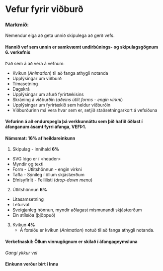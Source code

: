 # Vefur fyrir viðburð

### Markmið:
Nemendur eiga að geta unnið skipulega að gerð vefs.

#### Hannið vef sem unnin er samkvæmt undirbúnings- og skipulagsgögnum 6. verkefnis

Það sem á að vera á vefnum:

  * Kvikun (_Animation_) til að fanga athygli notanda
  * Upplýsingar um viðburð
  * Tímasetning
  * Dagskrá
  * Upplýsingar um afurð fyrirtækisins
  * Skráning á viðburðin (_aðeins útlit forms - engin virkni_)
  * Upplýsingar um fyrirtækið sem heldur viðburðin
  * Viðburðurinn má vera hvar sem er, setjið staðsetningarkort á vefsíðuna

#### Vefurinn á að endurspegla þá verkkunnáttu sem þið hafið öðlast í áfanganum ásamt fyrri áfanga, VEFÞ1. 

#### Námsmat:  16% af heildareinkunn

1.	Skipulag - innihald  **6%**
   * SVG lógo er í &lt;header>
   * Myndir og texti
   * Form - Útlitshönnun - engin virkni
   * Tafla - Sýnileg í öllum skjástærðum
   * Efnisyfirlit - Fellilisti (_drop-down menu_) 
2.	Útlitshönnun  **6%**
   * Litasamsetning
   * Leturval
   * Sveigjanleg hönnun, myndir aðlagast mismunandi skjástærðum
   * Ein stílsíða (þjöppuð) 
3. Kvikun  **4%**
   * Á forsíðu er kvikun (_Animation_) notuð til að fanga athygli notanda.


#### Verkefnaskil: Öllum vinnugögnum er skilað í áfangageymsluna 

_Gangi ykkur vel_  

#### Einkunn verður birt í Innu

